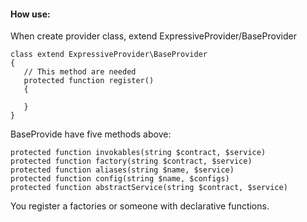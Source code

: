 #### How use:

When create provider class, extend ExpressiveProvider/BaseProvider

```
class extend ExpressiveProvider\BaseProvider
{
   // This method are needed
   protected function register()
   {
       
   }
}
```

BaseProvide have five methods above:

```
protected function invokables(string $contract, $service)
protected function factory(string $contract, $service)
protected function aliases(string $name, $service)
protected function config(string $name, $configs)
protected function abstractService(string $contract, $service)
```

You register a factories or someone with declarative functions.